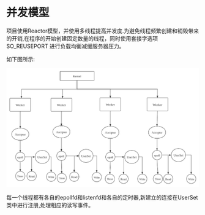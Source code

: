 # 并发模型

项目使用Reactor模型，并使用多线程提高并发度.为避免线程频繁创建和销毁带来的开销,在程序的开始创建固定数量的线程，同时使用套接字选项 SO_REUSEPORT 进行负载均衡减缓服务器压力。

如下图所示:


![image](https://github.com/LhdDream/my_web/blob/master/my_web/img/model.png)


每一个线程都有各自的epollfd和listenfd和各自的定时器,新建立的连接在UserSet类中进行注册,处理相应的读写事件。
